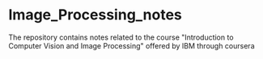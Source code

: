# Image_Processing_notes
The repository contains notes related to the course "Introduction to Computer Vision and Image Processing" offered by IBM through coursera
